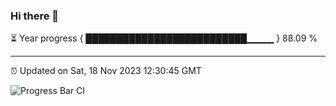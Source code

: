 ### Hi there 👋

⏳ Year progress { ██████████████████████████▁▁▁▁ } 88.09 %

---

⏰ Updated on Sat, 18 Nov 2023 12:30:45 GMT

![Progress Bar CI](https://github.com/ZhaoGui/ZhaoGui/workflows/Progress%20Bar%20CI/badge.svg)
